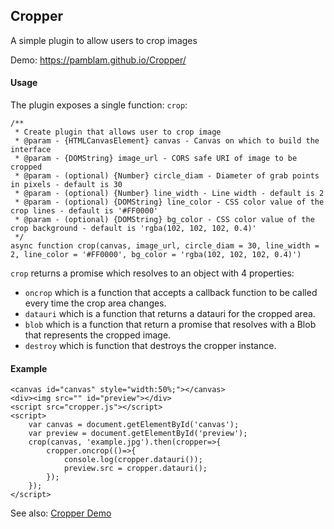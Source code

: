 ## Cropper

A simple plugin to allow users to crop images

Demo: https://pamblam.github.io/Cropper/

#### Usage

The plugin exposes a single function: `crop`:

```
/**
 * Create plugin that allows user to crop image
 * @param - {HTMLCanvasElement} canvas - Canvas on which to build the interface
 * @param - {DOMString} image_url - CORS safe URI of image to be cropped
 * @param - (optional) {Number} circle_diam - Diameter of grab points in pixels - default is 30
 * @param - (optional) {Number} line_width - Line width - default is 2
 * @param - (optional) {DOMString} line_color - CSS color value of the crop lines - default is '#FF0000'
 * @param - (optional) {DOMString} bg_color - CSS color value of the crop background - default is 'rgba(102, 102, 102, 0.4)'
 */
async function crop(canvas, image_url, circle_diam = 30, line_width = 2, line_color = '#FF0000', bg_color = 'rgba(102, 102, 102, 0.4)')
```

`crop` returns a promise which resolves to an object with 4 properties: 

 - `oncrop` which is a function that accepts a callback function to be called every time the crop area changes.
 - `datauri` which is a function that returns a datauri for the cropped area.
 - `blob` which is a function that return a promise that resolves with a Blob that represents the cropped image.
 - `destroy` which is function that destroys the cropper instance.

#### Example

	<canvas id="canvas" style="width:50%;"></canvas>
	<div><img src="" id="preview"></div>
	<script src="cropper.js"></script>
	<script>
		var canvas = document.getElementById('canvas');
		var preview = document.getElementById('preview');
		crop(canvas, 'example.jpg').then(cropper=>{
			cropper.oncrop(()=>{
				console.log(cropper.datauri());
				preview.src = cropper.datauri();
			});
		});
	</script>

See also: [Cropper Demo](https://pamblam.github.io/Cropper/)